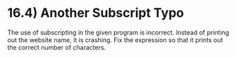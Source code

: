 # 16.4) Another Subscript Typo

The use of subscripting in the given program is incorrect. Instead of printing
out the website name, it is crashing. Fix the expression so that it prints out
the correct number of characters.
